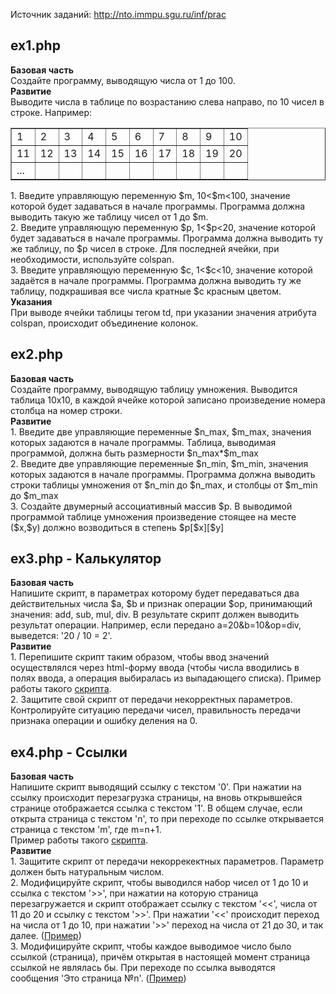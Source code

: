 Источник заданий: http://nto.immpu.sgu.ru/inf/prac
<h2><b>ex1.php<br></b></h2>
<b>Базовая часть<br></b>
Создайте программу, выводящую числа от 1 до 100.<br>
<b>Развитие<br></b>
Выводите числа в таблице по возрастанию слева направо, по 10 чисел в строке. Например:<br>
<table border="1">
<tr>
<td>1</td><td>2</td><td>3</td><td>4</td><td>5</td><td>6</td><td>7</td><td>8</td><td>9</td><td>10</td>
</tr>
<tr>
<td>11</td><td>12</td><td>13</td><td>14</td><td>15</td><td>16</td><td>17</td><td>18</td><td>19</td><td>20</td>
</tr>
<tr>
<td>...</td><td></td><td></td><td></td><td></td><td></td><td></td><td></td><td></td><td></td>
</tr>
</table>
1. Введите управляющую переменную $m, 10<$m<100, значение которой будет задаваться в начале программы. Программа должна выводить такую же таблицу чисел от 1 до $m.<br>
2. Введите управляющую переменную $p, 1<$p<20, значение которой будет задаваться в начале программы. Программа должна выводить ту же таблицу, по $p чисел в строке. Для последней ячейки, при необходимости, используйте colspan.<br>
3. Введите управляющую переменную $c, 1<$c<10, значение которой задаётся в начале программы. Программа должна выводить ту же таблицу, подкрашивая все числа кратные $c красным цветом.<br>
<b>Указания<br></b>
При выводе ячейки таблицы тегом td, при указании значения атрибута colspan, происходит объединение колонок.<br>

<h2>ex2.php</h2>
<b>Базовая часть</b><br>
Создайте программу, выводящую таблицу умножения. Выводится таблица 10x10, в каждой ячейке которой записано произведение номера столбца на номер строки.<br>
<b>Развитие</b><br>
1. Введите две управляющие переменные $n_max, $m_max, значения которых задаются в начале программы. Таблица, выводимая программой, должна быть размерности $n_max*$m_max<br>
2. Введите две управляющие переменные $n_min, $m_min, значения которых задаются в начале программы. Программа должна выводить строки таблицы умножения от $n_min до $n_max, и столбцы от $m_min до $m_max<br>
3. Cоздайте двумерный ассоциативный массив $p. В выводимой программой таблице умножения произведение стоящее на месте ($x,$y) должно возводиться в степень $p[$x][$y]<br>

<h2>ex3.php - Калькулятор</h2>
<b>Базовая часть</b><br>
Напишите скрипт, в параметрах которому будет передаваться два действительных числа $a, $b и признак операции $op, принимающий значения: add, sub, mul, div. В результате скрипт должен выводить результат операции. Например, если передано a=20&b=10&op=div, выведется: '20 / 10 = 2'.<br>
<b>Развитие</b><br>
1. Перепишите скрипт таким образом, чтобы ввод значений осуществлялся через html-форму ввода (чтобы числа вводились в полях ввода, а операция выбиралась из выпадающего списка). Пример работы такого <a href="http://nto.immpu.sgu.ru/examples/calc.php">скрипта</a>.<br>
2. Защитите свой скрипт от передачи некорректных параметров. Контролируйте ситуацию передачи чисел, правильность передачи признака операции и ошибку деления на 0.<br>

<h2>ex4.php - Ссылки</h2>
<b>Базовая часть</b><br>
Напишите скрипт выводящий ссылку с текстом '0'. При нажатии на ссылку происходит перезагрузка страницы, на вновь открывшейся странице отображается ссылка с текстом '1'. В общем случае, если открыта страница с текстом 'n', то при переходе по ссылке открывается страница с текстом 'm', где m=n+1.<br>
Пример работы такого <a href="http://nto.immpu.sgu.ru/examples/link.php">скрипта</a>.<br>
<b>Развитие</b><br>
1. Защитите скрипт от передачи некоррекектных параметров. Параметр должен быть натуральным числом.<br>
2. Модифицируйте скрипт, чтобы выводился набор чисел от 1 до 10 и ссылка с текстом '>>', при нажатии на которую страница перезагружается и скрипт отображает ссылку с текстом '<<', числа от 11 до 20 и ссылку с текстом '>>'. При нажатии '<<' происходит переход на числа от 1 до 10, при нажатии '>>' переход на числа от 21 до 30, и так далее. (<a href="http://nto.immpu.sgu.ru/examples/links.php">Пример</a>)<br>
3. Модифицируйте скрипт, чтобы каждое выводимое число было ссылкой (страница), причём открытая в настоящей момент страница ссылкой не являлась бы. При переходе по ссылка выводятся сообщения 'Это страница №n'. (<a href="http://nto.immpu.sgu.ru/examples/pages.php">Пример</a>)<br>
